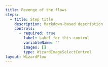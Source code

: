 ```yaml
---
title: Revenge of the flows
steps:
  - title: Step title
    description: Markdown-based description
    controls:
      - required: true
        label: Label for this control
        variableName: ''
        images: []
        type: WizardImageSelectControl
layout: WizardFlow
---
```

